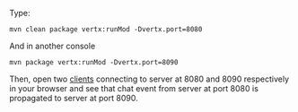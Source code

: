 Type:

```
mvn clean package vertx:runMod -Dvertx.port=8080
```

And in another console

```
mvn package vertx:runMod -Dvertx.port=8090
```

Then, open two [clients](http://jsbin.com/sipimaleji/1/edit?html,js,console) connecting to server at 8080 and 8090 respectively in your browser and see that chat event from server at port 8080 is propagated to server at port 8090.

